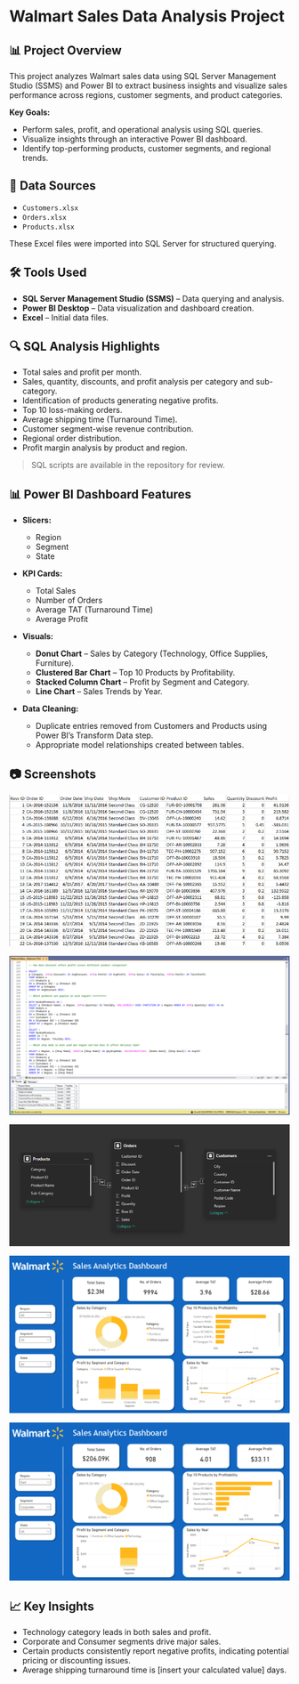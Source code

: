 # Walmart Sales Data Analysis Project

## 📊 Project Overview

This project analyzes Walmart sales data using SQL Server Management Studio (SSMS) and Power BI to extract business insights and visualize sales performance across regions, customer segments, and product categories.

**Key Goals:**
- Perform sales, profit, and operational analysis using SQL queries.
- Visualize insights through an interactive Power BI dashboard.
- Identify top-performing products, customer segments, and regional trends.


## 📁 Data Sources

- `Customers.xlsx`
- `Orders.xlsx`
- `Products.xlsx`

These Excel files were imported into SQL Server for structured querying.


## 🛠️ Tools Used

- **SQL Server Management Studio (SSMS)** – Data querying and analysis.
- **Power BI Desktop** – Data visualization and dashboard creation.
- **Excel** – Initial data files.


## 🔍 SQL Analysis Highlights

- Total sales and profit per month.
- Sales, quantity, discounts, and profit analysis per category and sub-category.
- Identification of products generating negative profits.
- Top 10 loss-making orders.
- Average shipping time (Turnaround Time).
- Customer segment-wise revenue contribution.
- Regional order distribution.
- Profit margin analysis by product and region.

> SQL scripts are available in the repository for review.


## 📊 Power BI Dashboard Features

- **Slicers:**  
  - Region  
  - Segment  
  - State  

- **KPI Cards:**  
  - Total Sales  
  - Number of Orders  
  - Average TAT (Turnaround Time)  
  - Average Profit  

- **Visuals:**  
  - **Donut Chart** – Sales by Category (Technology, Office Supplies, Furniture).  
  - **Clustered Bar Chart** – Top 10 Products by Profitability.  
  - **Stacked Column Chart** – Profit by Segment and Category.  
  - **Line Chart** – Sales Trends by Year.

- **Data Cleaning:**  
  - Duplicate entries removed from Customers and Products using Power BI’s Transform Data step.  
  - Appropriate model relationships created between tables.


## 📷 Screenshots

![Screenshot 1](Screenshots/4.png)

![Screenshot 2](Screenshots/3.png)

![Screenshot 3](Screenshots/5.png)

![Screenshot 4](Screenshots/1.png)

![Screenshot 5](Screenshots/2.png)


## 📈 Key Insights

- Technology category leads in both sales and profit.
- Corporate and Consumer segments drive major sales.
- Certain products consistently report negative profits, indicating potential pricing or discounting issues.
- Average shipping turnaround time is [insert your calculated value] days.
